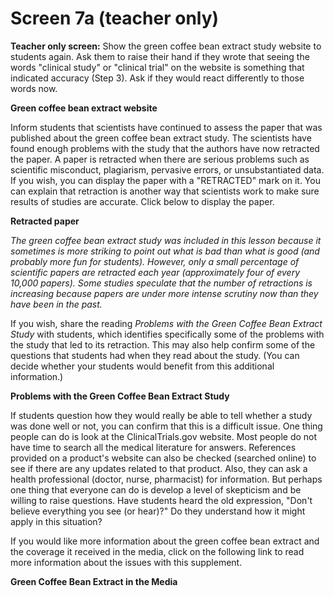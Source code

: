 # Screen 7a (teacher only)

**Teacher only screen:** Show the green coffee bean extract study website to students again. Ask them to raise their hand if they wrote that seeing the words "clinical study" or "clinical trial" on the website is something that indicated accuracy (Step 3). Ask if they would react differently to those words now.

**Green coffee bean extract website**

Inform students that scientists have continued to assess the paper that was published about the green coffee bean extract study. The scientists have found enough problems with the study that the authors have now retracted the paper. A paper is retracted when there are serious problems such as scientific misconduct, plagiarism, pervasive errors, or unsubstantiated data. If you wish, you can display the paper with a "RETRACTED" mark on it. You can explain that retraction is another way that scientists work to make sure results of studies are accurate. Click below to display the paper. 

**Retracted paper**

_The green coffee bean extract study was included in this lesson because it sometimes is more striking to point out what is bad than what is good (and probably more fun for students). However, only a small percentage of scientific papers are retracted each year (approximately four of every 10,000 papers). Some studies speculate that the number of retractions is increasing because papers are under more intense scrutiny now than they have been in the past._

If you wish, share the reading _Problems with the Green Coffee Bean Extract Study_ with students, which identifies specifically some of the problems with the study that led to its retraction. This may also help confirm some of the questions that students had when they read about the study. (You can decide whether your students would benefit from this additional information.)

**Problems with the Green Coffee Bean Extract Study**

If students question how they would really be able to tell whether a study was done well or not, you can confirm that this is a difficult issue. One thing people can do is look at the ClinicalTrials.gov website. Most people do not have time to search all the medical literature for answers. References provided on a product's website can also be checked (searched online) to see if there are any updates related to that product. Also, they can ask a health professional (doctor, nurse, pharmacist) for information. But perhaps one thing that everyone can do is develop a level of skepticism and be willing to raise questions. Have students heard the old expression, "Don't believe everything you see (or hear)?" Do they understand how it might apply in this situation? 

If you would like more information about the green coffee bean extract and the coverage it received in the media, click on the following link to read more information about the issues with this supplement. 

**Green Coffee Bean Extract in the Media**
<!-- needs link -->

